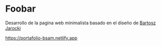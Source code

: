 # Foobar

Desarrollo de la pagina web minimalista basado en el diseño de [Bartosz Jarocki](https://github.com/BartoszJarocki/cv)

<https://portafolio-bsam.netlify.app>



